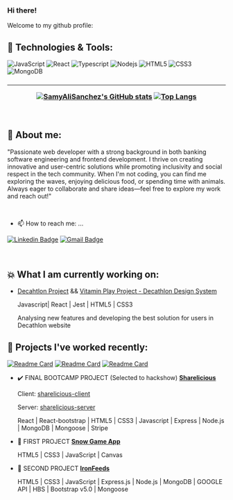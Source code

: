 ### Hi there! 

Welcome to my github profile:

## 🔧 Technologies & Tools:

![JavaScript](https://img.shields.io/badge/-JavaScript-black?style=flat-square&logo=javascript)
![React](https://img.shields.io/badge/-React-black?style=flat-square&logo=react)
![Typescript](https://img.shields.io/badge/-Typescript-black?style=flat-square&logo=typescript)
![Nodejs](https://img.shields.io/badge/-Nodejs-black?style=flat-square&logo=Node.js)
![HTML5](https://img.shields.io/badge/-HTML5-E34F26?style=flat-square&logo=html5&logoColor=white)
![CSS3](https://img.shields.io/badge/-CSS3-1572B6?style=flat-square&logo=css3)
![MongoDB](https://img.shields.io/badge/-MongoDB-black?style=flat-square&logo=mongodb)

<h3 "Welcome to my github profile: ⚡"</h3>
<hr>

<div align="center">

<a href="https://github.com/SamyAliSanchez">

[![SamyAliSanchez's GitHub stats](https://github-readme-stats.vercel.app/api?username=SamyAliSanchez&show_icons=true&theme=catppuccin_mocha)](https://github.com/SamyAliSanchez)
[![Top Langs](https://github-readme-stats.vercel.app/api/top-langs/?username=SamyAliSanchez&theme=catppuccin_mocha)](https://github.com/SamyAliSanchez)

</a>

</div>

<br>

## 🤔 About me:

<p> "Passionate web developer with a strong background in both banking software engineering and frontend development. I thrive on creating innovative and user-centric solutions while promoting inclusivity and social respect in the tech community. When I'm not coding, you can find me exploring the waves, enjoying delicious food, or spending time with animals. 
Always eager to collaborate and share ideas—feel free to explore my work and reach out!"</p>
<br>

- 📫 How to reach me: ...

[![Linkedin Badge](https://img.shields.io/badge/-SamyAliSanchez-blue?style=flat-square&logo=Linkedin&logoColor=white&link=https://www.linkedin.com/in/samy-ali-sanchez/)](https://www.linkedin.com/in/samy-ali-sanchez/)
[![Gmail Badge](https://img.shields.io/badge/-samy.alisanchez91@gmail.com-c14438?style=flat-square&logo=Gmail&logoColor=white&link=mailto:isaacmiralles@gmail.com)](mailto:samy.alisanchez91@gmail.com)

<br>


## :boom: What I am currently working on:

- [Decahtlon Project](https://github.com/dktunited/ecommerce-front-united) && [Vitamin Play Project - Decathlon Design System](https://github.com/dktunited/vitamin-play-web)

  <span><p> Javascript| React | Jest | HTML5 | CSS3 </p></span>
  
  <span><p> Analysing new features and developing the best solution for users in Decathlon website </p></span>
  
      
## 💬 Projects I've worked recently:

  [![Readme Card](https://github-readme-stats.vercel.app/api/pin/?username=SamyAliSanchez&repo=portfolio&theme=catppuccin_mocha)](https://github.com/SamyAliSanchez/portfolio)
  [![Readme Card](https://github-readme-stats.vercel.app/api/pin/?username=SamyAliSanchez&repo=react-project-management&theme=catppuccin_mocha)](https://github.com/SamyAliSanchez/react-project-management)
  [![Readme Card](https://github-readme-stats.vercel.app/api/pin/?username=SamyAliSanchez&repo=guess-the-word-master&theme=catppuccin_mocha)](https://github.com/SamyAliSanchez/guess-the-word-master)

- :heavy_check_mark: FINAL BOOTCAMP PROJECT (Selected to hackshow) [**Sharelicious**](https://ironhack-sharelicious-client.herokuapp.com/)

     <span><p>Client: [sharelicious-client](https://github.com/SamyAliSanchez/Project3-client)</p></span>
     <span><p>Server: [sharelicious-server](https://github.com/SamyAliSanchez/Project3-server)</p></span>
     
     <span><p>React | React-bootstrap | HTML5 | CSS3 | Javascript | Express | Node.js | MongoDB | Mongoose | Stripe</p></span>
     
     
 - :bear: FIRST PROJECT [**Snow Game App**](https://github.com/SamyAliSanchez/snowGame)

     <span><p>HTML5 | CSS3 | JavaScript | Canvas</p></span>
     
- :newspaper: SECOND PROJECT [**IronFeeds**](https://github.com/IronFeeds/Ironfeeds)
 
     <span><p>HTML5 | CSS3 | JavaScript | Express.js | Node.js | MongoDB | GOOGLE API | HBS | Bootstrap v5.0 | Mongoose</p></span>
